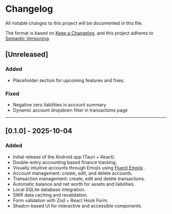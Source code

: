 # Changelog
All notable changes to this project will be documented in this file.

The format is based on [Keep a Changelog](https://keepachangelog.com/en/1.1.0/),
and this project adheres to [Semantic Versioning](https://semver.org/).

## [Unreleased]
### Added
- Placeholder section for upcoming features and fixes.

### Fixed
- Negative zero liabilities in account summary
- Dynamic account dropdown filter in transactions page

---

## [0.1.0] - 2025-10-04
### Added
- Initial release of the Android app (Tauri + React).
- Double-entry accounting based finance tracking.
- Visually intuitive accounts through Emojis using [Fluent Emojis](https://github.com/microsoft/fluentui-emoji) .
- Account management: create, edit, and delete accounts.
- Transaction management: create, edit and delete transactions.
- Automatic balance and net worth for assets and liabilities.
- Local SQLite database integration.
- SWR data caching and revalidation.
- Form validation with Zod + React Hook Form.
- Shadcn-based UI for interactive and accessible components.